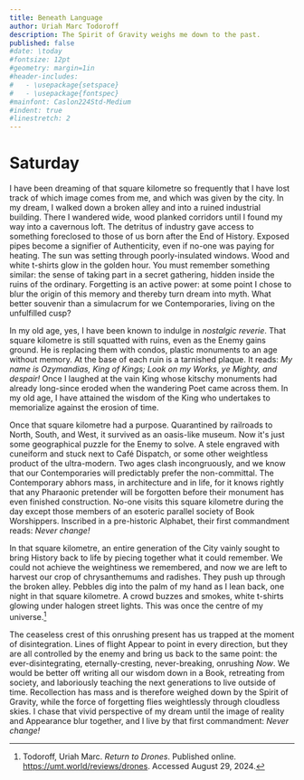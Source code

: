 ```yaml
---
title: Beneath Language
author: Uriah Marc Todoroff
description: The Spirit of Gravity weighs me down to the past.
published: false
#date: \today
#fontsize: 12pt
#geometry: margin=1in
#header-includes:
#	- \usepackage{setspace}
#	- \usepackage{fontspec}
#mainfont: Caslon224Std-Medium
#indent: true
#linestretch: 2
---
```


# Saturday

I have been dreaming of that square kilometre so frequently that I have lost track of which image comes from me, and which was given by the city. In my dream, I walked down a broken alley and into a ruined industrial building. There I wandered wide, wood planked corridors until I found my way into a cavernous loft. The detritus of industry gave access to something foreclosed to those of us born after the End of History. Exposed pipes become a signifier of Authenticity, even if no-one was paying for heating. The sun was setting through poorly-insulated windows. Wood and white t-shirts glow in the golden hour. You must remember something similar: the sense of taking part in a secret gathering, hidden inside the ruins of the ordinary. Forgetting is an active power: at some point I chose to blur the origin of this memory and thereby turn dream into myth. What better souvenir than a simulacrum for we Contemporaries, living on the unfulfilled cusp? 

In my old age, yes, I have been known to indulge in *nostalgic reverie*. That square kilometre is still squatted with ruins, even as the Enemy gains ground. He is replacing them with condos, plastic monuments to an age without memory. At the base of each ruin is a tarnished plaque. It reads: *My name is Ozymandias, King of Kings; Look on my Works, ye Mighty, and despair!* Once I laughed at the vain King whose kitschy monuments had already long-since eroded when the wandering Poet came across them. In my old age, I have attained the wisdom of the King who undertakes to memorialize against the erosion of time. 

Once that square kilometre had a purpose. Quarantined by railroads to North, South, and West, it survived as an oasis-like museum. Now it's just some geographical puzzle for the Enemy to solve. A stele engraved with cuneiform and stuck next to Café Dispatch, or some other weightless product of the ultra-modern. Two ages clash incongruously, and we know that our Contemporaries will predictably prefer the non-committal. The Contemporary abhors mass, in architecture and in life, for it knows rightly that any Pharaonic pretender will be forgotten before their monument has even finished construction. No-one visits this square kilometre during the day except those members of an esoteric parallel society of Book Worshippers. Inscribed in a pre-historic Alphabet, their first commandment reads: *Never change!* 

In that square kilometre, an entire generation of the City vainly sought to bring History back to life by piecing together what it could remember. We could not achieve the weightiness we remembered, and now we are left to harvest our crop of chrysanthemums and radishes. They push up through the broken alley. Pebbles dig into the palm of my hand as I lean back, one night in that square kilometre. A crowd buzzes and smokes, white t-shirts glowing under halogen street lights. This was once the centre of my universe.[^2] 

The ceaseless crest of this onrushing present has us trapped at the moment of disintegration. Lines of flight Appear to point in every direction, but they are all controlled by the enemy and bring us back to the same point: the ever-disintegrating, eternally-cresting, never-breaking, onrushing *Now*. We would be better off writing all our wisdom down in a Book, retreating from society, and laboriously teaching the next generations to live outside of time. Recollection has mass and is therefore weighed down by the Spirit of Gravity, while the force of forgetting flies weightlessly through cloudless skies. I chase that vivid perspective of my dream until the image of reality and Appearance blur together, and I live by that first commandment: *Never change!*

[^2]: Todoroff, Uriah Marc. *Return to Drones*. Published online. https://umt.world/reviews/drones. Accessed August 29, 2024.
